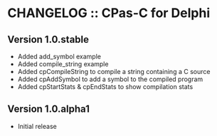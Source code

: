 # CHANGELOG :: CPas-C for Delphi
## Version 1.0.stable
- Added add_symbol example
- Added compile_string example
- Added cpCompileString to compile a string containing a C source
- Added cpAddSymbol to add a symbol to the compiled program
- Added cpStartStats & cpEndStats to show compilation stats 
## Version 1.0.alpha1
- Initial release 
